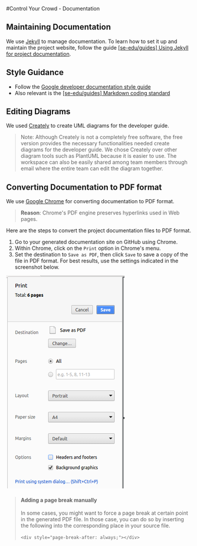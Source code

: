 #Control Your Crowd - Documentation

## Maintaining Documentation
We use [Jekyll](https://jekyllrb.com/) to manage documentation. 
To learn how to set it up and maintain the project website, follow the guide 
[[se-edu/guides] Using Jekyll for project documentation](https://se-education.org/guides/tutorials/jekyll.html).

## Style Guidance
* Follow the [Google developer documentation style guide](https://developers.google.com/style)
* Also relevant is the [[se-edu/guides] Markdown coding standard](https://se-education.org/guides/conventions/markdown.html)

## Editing Diagrams
We used [Creately](https://creately.com/) to create UML diagrams for the developer guide.
> Note: Although Creately is not a completely free software, the free version provides the necessary functionalities needed
> create diagrams for the developer guide. We chose Creately over other diagram tools such as PlantUML because 
> it is easier to use. The workspace can also be easily shared among team members through email where the entire team
> can edit the diagram together.

## Converting Documentation to PDF format
We use [Google Chrome](https://www.google.com/chrome/) for converting documentation to PDF format.
> **Reason**: Chrome's PDF engine preserves hyperlinks used in Web pages.

Here are the steps to convert the project documentation files to PDF format.
1. Go to your generated documentation site on GitHub using Chrome.
2. Within Chrome, click on the `Print` option in Chrome's menu.
3. Set the destination to `Save as PDF`, then click `Save` to save a copy of the file in PDF format.
For best results, use the settings indicated in the screenshot below.

![img.png](images/chrome_save_as_pdf.png)

> #### Adding a page break manually
> In some cases, you might want to force a page break at certain point in the generated PDF file.
> In those case, you can do so by inserting the following into the corresponding place in your source file.
> 
> `<div style="page-break-after: always;"></div>`
